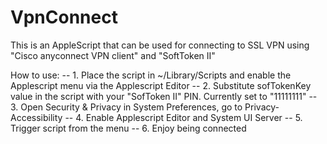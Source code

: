 # VpnConnect
This is an AppleScript that can be used for connecting to SSL VPN using "Cisco anyconnect VPN client" and "SoftToken II"

How to use:
  -- 1. Place the script in ~/Library/Scripts and enable the Applescript menu via the Applescript Editor
  -- 2. Substitute sofTokenKey value in the script with your "SofToken II" PIN. Currently set to "11111111"
  -- 3. Open Security & Privacy in System Preferences, go to Privacy-Accessibility
  -- 4. Enable Applescript Editor and System UI Server
  -- 5. Trigger script from the menu
  -- 6. Enjoy being connected

